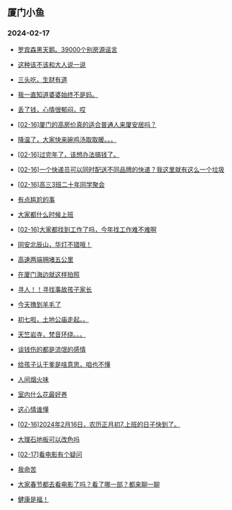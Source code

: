 ## 厦门小鱼 
### 2024-02-17

+ [罗宾森黑天鹅。39000个别房源谣言](http://bbs.xmfish.com/read-htm-tid-18146389.html)

+ [这种该不该和大人说一说](http://bbs.xmfish.com/read-htm-tid-18146347.html)

+ [三头吃，生财有道](http://bbs.xmfish.com/read-htm-tid-18146417.html)

+ [我一直知道婆婆始终不是妈。](http://bbs.xmfish.com/read-htm-tid-18146424.html)

+ [丢了钱，心情很郁闷，哎](http://bbs.xmfish.com/read-htm-tid-18146443.html)

+ [[02-16]厦门的高房价真的适合普通人来厦安居吗？](http://bbs.xmfish.com/read-htm-tid-18146419.html)

+ [降温了，大家快来碗鸡汤取取暖。。。](http://bbs.xmfish.com/read-htm-tid-18146351.html)

+ [[02-16]过完年了，该想办法搞钱了。](http://bbs.xmfish.com/read-htm-tid-18146418.html)

+ [[02-16]一个快递员可以同时配送不同品牌的快递？我这里就有这么一个垃圾](http://bbs.xmfish.com/read-htm-tid-18146430.html)

+ [[02-16]高三3班二十年同学聚会](http://bbs.xmfish.com/read-htm-tid-18146492.html)

+ [有点尴尬的事](http://bbs.xmfish.com/read-htm-tid-18146523.html)

+ [大家都什么时候上班](http://bbs.xmfish.com/read-htm-tid-18146448.html)

+ [[02-16]大家都找到工作了吗，今年找工作难不难啊](http://bbs.xmfish.com/read-htm-tid-18146491.html)

+ [同安北辰山，华灯不错哦！](http://bbs.xmfish.com/read-htm-tid-18146574.html)

+ [高速两端拥堵五公里](http://bbs.xmfish.com/read-htm-tid-18146597.html)

+ [在厦门海边就这样拍照](http://bbs.xmfish.com/read-htm-tid-18146550.html)

+ [寻人！！寻找事故孩子家长](http://bbs.xmfish.com/read-htm-tid-18146439.html)

+ [今天撸到羊毛了](http://bbs.xmfish.com/read-htm-tid-18146661.html)

+ [初七啦，土地公庙走起。。](http://bbs.xmfish.com/read-htm-tid-18146578.html)

+ [天竺岩寺，梵音环绕。。。](http://bbs.xmfish.com/read-htm-tid-18146575.html)

+ [谈钱伤的都是流氓的感情](http://bbs.xmfish.com/read-htm-tid-18146628.html)

+ [给孩子认干爹是啥意思，咱也不懂](http://bbs.xmfish.com/read-htm-tid-18146648.html)

+ [人间烟火味](http://bbs.xmfish.com/read-htm-tid-18146596.html)

+ [室内什么花最好养](http://bbs.xmfish.com/read-htm-tid-18146647.html)

+ [这心情谁懂](http://bbs.xmfish.com/read-htm-tid-18146684.html)

+ [[02-16]2024年2月16日，农历正月初7.上班的日子快到了。](http://bbs.xmfish.com/read-htm-tid-18146600.html)

+ [大理石地板可以改色吗](http://bbs.xmfish.com/read-htm-tid-18146607.html)

+ [[02-17]看电影有个疑问](http://bbs.xmfish.com/read-htm-tid-18146854.html)

+ [我命苦](http://bbs.xmfish.com/read-htm-tid-18146861.html)

+ [大家春节都去看电影了吗？看了哪一部？都来聊一聊](http://bbs.xmfish.com/read-htm-tid-18146712.html)

+ [健康是福！](http://bbs.xmfish.com/read-htm-tid-18146702.html)

